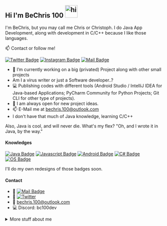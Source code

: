 ## Hi I'm BeChris 100 <img src="https://user-images.githubusercontent.com/1303154/88677602-1635ba80-d120-11ea-84d8-d263ba5fc3c0.gif" width="40px" alt="hi">

I'm BeChris, but you may call me Chris or Christoph. I do Java App Development, along with development in C/C++ because I like those languages.

:mailbox: Contact or follow me!

[![Twitter Badge](https://img.shields.io/badge/-@BeChris100-1ca0f1?style=flat&labelColor=1ca0f1&logo=twitter&logoColor=white&link=https://twitter.com/Ipenywis)](https://twitter.com/BeChris100)
[![Instagram Badge](https://img.shields.io/badge/-@bechris100-00ffaf?style=flat&labelColor=00ffaf&logo=instagram&logoColor=white)](https://instagram.com/bechris100)
[![Mail Badge](https://img.shields.io/badge/-BeChris%20100-c0392b?style=flat&labelColor=c0392b&logo=gmail&logoColor=white)](mailto:bechris.100@outlook.com)

- 🔭 I’m currently working on a big (privated) Project along with other small projects
- Am I a virus writer or just a Software developer..?
- :computer: Publishing codes with different tools (Android Studio / IntelliJ IDEA for Java-based Applications; PyCharm Community for Python Projects; Git CLI for other type of projects).
- 🤔 I am always open for new project ideas.
- 📫 E-Mail me at bechris.100@outlook.com
- I don't have that much of Java knowledge, learning C/C++

Also, Java is cool, and will never die. What's my flex? "Oh, and I wrote it in Java, by the way."

#### Knowledges

[![Java Badge](https://img.shields.io/badge/-Java-007acc?style=for-the-badge&labelColor=black&logo=node.js&logoColor=e535ab)](#)
[![Javascript Badge](https://img.shields.io/badge/-Javascript-F0DB4F?style=for-the-badge&labelColor=black&logo=javascript&logoColor=F0DB4F)](#)
[![Android Badge](https://img.shields.io/badge/-Android-cc5e13?style=for-the-badge&labelColor=black&logo=android&logoColor=c69676)](#)
[![C# Badge](https://img.shields.io/badge/-C_Sharp-3f13c4?style=for-the-badge&labelColor=black&logo=csharp&logoColor=c69676)](#)
[![OS Badge](https://img.shields.io/badge/-Operating%20Systems-a8161c?style=for-the-badge&labelColor=black)](#)

I'll do my own redesigns of those badges soon.

#### Contact
- :paperclip: [![Mail Badge](https://img.shields.io/badge/-@bechris100-00ffaf?style=flat&labelColor=13cabf&logo=instagram&logoColor=white)](https://instagram.com/bechris100)
- :paperclip: [![Twitter](https://img.shields.io/twitter/url/https/twitter.com/cloudposse.svg?style=social&label=Follow%20%40bechris100)](https://twitter.com/BeChris100)
- :email: bechris.100@outlook.com
- :computer: Discord: bc100dev

<details>
<summary>
  More stuff about me
</summary>

<br >

I love coding on my projects and doing stuff that probably no one ever did. In other words, I am just the way it is but in a difficult way.

#### Update
I decided to remove the list of me knowing languages because I do not update the About me Profile page regularly. That is one of them. Second, I can't keep up and possibly lie about my knowledges, so there's that. If anyone is still interested in knowing, what coding languages I understand, just message me on either Instagram, Discord or Twitter. As always, I still am trying to learn C alongside with C++, and understand the stupid linker errors.

#### Github Stats

![Stats from BeChris100 on GitHub](https://github-readme-stats.vercel.app/api?username=bechris100&count_private=true&theme=dark&hide=prs)

</details>
